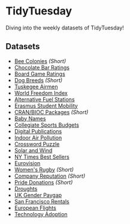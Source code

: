 # TidyTuesday
Diving into the weekly datasets of TidyTuesday!

## Datasets

* [Bee Colonies](https://github.com/MattHondrakis/TidyTuesday/blob/main/01-11-22/Bees.md) *(Short)*
* [Chocolate Bar Ratings](https://github.com/MattHondrakis/TidyTuesday/blob/main/01-18-22/Chocolate.md)
* [Board Game Ratings](https://github.com/MattHondrakis/TidyTuesday/blob/main/01-25-22/BoardGames.md)
* [Dog Breeds](https://github.com/MattHondrakis/TidyTuesday/blob/main/02-01-22/DogBreeds.md) *(Short)*
* [Tuskegee Airmen](https://github.com/MattHondrakis/TidyTuesday/blob/main/02-08-22/Airmen.md)
* [World Freedom Index](https://github.com/MattHondrakis/TidyTuesday/blob/main/02-22-22/Freedom.md)
* [Alternative Fuel Stations](https://github.com/MattHondrakis/TidyTuesday/blob/main/03-01-22/Stations.md)
* [Erasmus Student Mobility](https://github.com/MattHondrakis/TidyTuesday/blob/main/03-08-22/Erasmus.md)
* [CRAN/BIOC Packages](https://github.com/MattHondrakis/TidyTuesday/blob/main/03-15-22/Packages.md) *(Short)*
* [Baby Names](https://github.com/MattHondrakis/TidyTuesday/blob/main/03-22-22/BabyNames.md)
* [Collegiate Sports Budgets](https://github.com/MattHondrakis/TidyTuesday/blob/main/03-29-22/Sports.md) 
* [Digital Publications](https://github.com/MattHondrakis/TidyTuesday/blob/main/04-05-22/Publications.md)
* [Indoor Air Pollution](https://github.com/MattHondrakis/TidyTuesday/blob/main/04-12-22/Indoor-Pollution.md)
* [Crossword Puzzle](https://github.com/MattHondrakis/TidyTuesday/blob/main/04-19-22/Crossword-Puzzle.md)
* [Solar and Wind](https://github.com/MattHondrakis/TidyTuesday/blob/main/05-03-22/Solar-and-Wind.md)
* [NY Times Best Sellers](https://github.com/MattHondrakis/TidyTuesday/blob/main/05-10-22/NYT-Best-Sellers.md)
* [Eurovision](https://github.com/MattHondrakis/TidyTuesday/blob/main/05-17-22/Eurovision.md)
* [Women's Rugby](https://github.com/MattHondrakis/TidyTuesday/blob/main/05-24-22/Women-s-Rugby.md) *(Short)*
* [Company Reputation](https://github.com/MattHondrakis/TidyTuesday/blob/main/05-31-22/Company-Reputation.md) *(Short)*
* [Pride Donations](https://github.com/MattHondrakis/TidyTuesday/blob/main/06-07-22/Pride-Donations.md) *(Short)*
* [Droughts](https://github.com/MattHondrakis/TidyTuesday/blob/main/06-14-22/Drought.md)
* [UK Gender Paygap](https://github.com/MattHondrakis/TidyTuesday/blob/main/06-28-22/Paygap.md)
* [San Francisco Rentals](https://github.com/MattHondrakis/TidyTuesday/blob/main/07-05-22/San-Fransisco-Rentals.md)
* [European Flights](https://github.com/MattHondrakis/TidyTuesday/blob/main/07-12-22/European-Flights.md)
* [Technology Adoption](https://github.com/MattHondrakis/TidyTuesday/blob/main/07-19-22/Technology.md)

